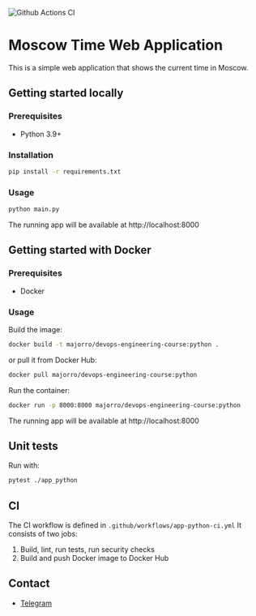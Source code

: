 ![Github Actions CI](https://github.com/majorro/devops-engineering-course/actions/workflows/app-python-ci.yml/badge.svg)

# Moscow Time Web Application

This is a simple web application that shows the current time in Moscow.

## Getting started locally

### Prerequisites

- Python 3.9+

### Installation

```bash
pip install -r requirements.txt
```

### Usage

```bash
python main.py
```

The running app will be available at http://localhost:8000

## Getting started with Docker

### Prerequisites

- Docker

### Usage

Build the image:

```bash
docker build -t majorro/devops-engineering-course:python .
```

or pull it from Docker Hub:

```bash
docker pull majorro/devops-engineering-course:python
```

Run the container:

```bash
docker run -p 8000:8000 majorro/devops-engineering-course:python
```

The running app will be available at http://localhost:8000

## Unit tests

Run with:

```bash
pytest ./app_python
```

## CI

The CI workflow is defined in `.github/workflows/app-python-ci.yml`
It consists of two jobs:

1. Build, lint, run tests, run security checks
2. Build and push Docker image to Docker Hub

## Contact

- [Telegram](https://t.me/majorro228)

